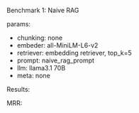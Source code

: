 Benchmark 1: Naive RAG

params:

  - chunking: none
  - embeder: all-MiniLM-L6-v2 
  - retriever: embedding retriever, top_k=5
  - prompt: naive_rag_prompt
  - llm: llama3.1 70B
  - meta: none

Results:

MRR: 

